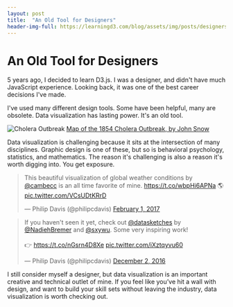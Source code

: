 ```yaml
---
layout: post
title:  "An Old Tool for Designers"
header-img-full: https://learningd3.com/blog/assets/img/posts/designers-data-viz.jpg
---
```

# An Old Tool for Designers

<!-- <div class="post-description">Originally posted on <a href="https://learningd3.com/blog">Learning D3</a></div> -->
5 years ago, I decided to learn D3.js. I was a designer, and didn't have much JavaScript experience. Looking back, it was one of the best career decisions I've made.

I've used many different design tools. Some have been helpful, many are obsolete.
Data visualization has lasting power. It's an old tool.

<div class="text-center post-img-description">
  <img class="fit" src="https://learningd3.com/blog/assets/img/posts/designers/cholera.jpg" alt="Cholera Outbreak" />
  <a href="https://en.wikipedia.org/wiki/1854_Broad_Street_cholera_outbreak#Investigation_by_John_Snow">
    Map of the 1854 Cholera Outbreak, by John Snow
  </a>
</div>

Data visualization is challenging because it sits at the intersection of many disciplines. Graphic design is one of these, but so is behavioral psychology, statistics, and mathematics. The reason it's challenging is also a reason it's worth digging into. You get exposure.

<blockquote class="twitter-tweet tw-align-center" data-lang="en"><p lang="en" dir="ltr">This beautiful visualization of global weather conditions by <a href="https://twitter.com/cambecc">@cambecc</a> is an all time favorite of mine. <a href="https://t.co/wbpHi6APNa">https://t.co/wbpHi6APNa</a> 🌎 <a href="https://t.co/VCsUDtKRrD">pic.twitter.com/VCsUDtKRrD</a></p>&mdash; Philip Davis (@philipcdavis) <a href="https://twitter.com/philipcdavis/status/826673317067120640">February 1, 2017</a></blockquote>
<script async src="//platform.twitter.com/widgets.js" charset="utf-8"></script>

<blockquote class="twitter-tweet tw-align-center" data-lang="en"><p lang="en" dir="ltr">If you haven&#39;t seen it yet, check out <a href="https://twitter.com/datasketches">@datasketches</a> by <a href="https://twitter.com/NadiehBremer">@NadiehBremer</a> and <a href="https://twitter.com/sxywu">@sxywu</a>. Some very inspiring work! <br><br>👉 <a href="https://t.co/nGsrn4D8Xe">https://t.co/nGsrn4D8Xe</a> <a href="https://t.co/iXztqyvu60">pic.twitter.com/iXztqyvu60</a></p>&mdash; Philip Davis (@philipcdavis) <a href="https://twitter.com/philipcdavis/status/804520977442844672">December 2, 2016</a></blockquote>
<script async src="//platform.twitter.com/widgets.js" charset="utf-8"></script>

I still consider myself a designer, but data visualization is an important creative and technical outlet of mine.
If you feel like you’ve hit a wall with design, and want to build your skill sets without leaving the industry, data visualization is worth checking out.
